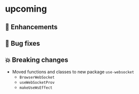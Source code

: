 # upcoming

## :tada: Enhancements

## :bug: Bug fixes

## :boom: Breaking changes

- Moved functions and classes to new package `use-websocket`
  - `BrowserWebSocket`
  - `useWebSocketProv`
  - `makeUseWsEffect`

